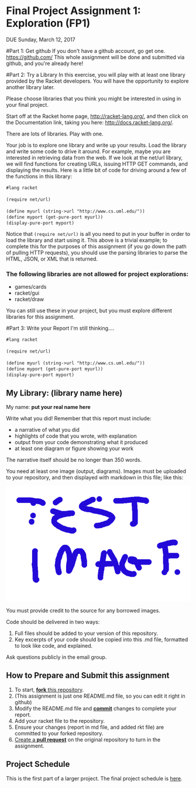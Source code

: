 # Final Project Assignment 1: Exploration (FP1)
DUE Sunday, March 12, 2017

#Part 1: Get github
If you don't have a github account, go get one. https://github.com/
This whole assignment will be done and submitted via github, and you're already here!
 
#Part 2: Try a Library
In this exercise, you will play with at least one library provided by the Racket developers. You will have the opportunity to explore another library later.

Please choose libraries that you think you might be interested in using in your final project.

Start off at the Racket home page, http://racket-lang.org/, and then click on the Documentation link, taking you here: http://docs.racket-lang.org/.
 
There are lots of libraries. Play with one.
 
Your job is to explore one library and write up your results. Load the library and write some code to drive it around.
For example, maybe you are interested in retrieving data from the web. If we look at the net/url library, we will find functions for creating URLs, issuing HTTP GET commands, and displaying the results. Here is a little bit of code for driving around a few of the functions in this library:
```racket
#lang racket

(require net/url)

(define myurl (string->url "http://www.cs.uml.edu/"))
(define myport (get-pure-port myurl))
(display-pure-port myport)
```
Notice that `(require net/url)` is all you need to put in your buffer in order to load the library and start using it.
This above is a trivial example; to complete this for the purposes of this assignment (if you go down the path of pulling HTTP requests), you should use the parsing libraries to parse the HTML, JSON, or XML that is returned.

### The following libraries are not allowed for project explorations:
* games/cards
* racket/gui
* racket/draw 

You can still use these in your project, but you must explore different libraries for this assignment.

#Part 3: Write your Report
I'm still thinking....


```
#lang racket

(require net/url)

(define myurl (string->url "http://www.cs.uml.edu/"))
(define myport (get-pure-port myurl))
(display-pure-port myport)
```

## My Library: (library name here)
My name: **put your real name here**

Write what you did!
Remember that this report must include:

* a narrative of what you did
* highlights of code that you wrote, with explanation
* output from your code demonstrating what it produced
* at least one diagram or figure showing your work

The narrative itself should be no longer than 350 words. 

You need at least one image (output, diagrams). Images must be uploaded to your repository, and then displayed with markdown in this file; like this:

![test image](/testimage.png?raw=true "test image")

You must provide credit to the source for any borrowed images.

Code should be delivered in two ways:

1. Full files should be added to your version of this repository.
1. Key excerpts of your code should be copied into this .md file, formatted to look like code, and explained.

Ask questions publicly in the email group.

## How to Prepare and Submit this assignment

1. To start, [**fork** this repository][forking]. 
  2. (This assignment is just one README.md file, so you can edit it right in github)
1. Modify the README.md file and [**commit**][ref-commit] changes to complete your report.
1. Add your racket file to the repository. 
1. Ensure your changes (report in md file, and added rkt file) are committed to your forked repository.
1. [Create a **pull request**][pull-request] on the original repository to turn in the assignment.

## Project Schedule
This is the first part of a larger project. The final project schedule is [here][schedule].

<!-- Links -->
[schedule]: https://github.com/oplS17projects/FP-Schedule
[markdown]: https://help.github.com/articles/markdown-basics/
[forking]: https://guides.github.com/activities/forking/
[ref-clone]: http://gitref.org/creating/#clone
[ref-commit]: http://gitref.org/basic/#commit
[ref-push]: http://gitref.org/remotes/#push
[pull-request]: https://help.github.com/articles/creating-a-pull-request

